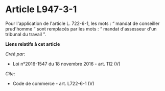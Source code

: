 # Article L947-3-1

Pour l'application de l'article L. 722-6-1, les mots : “ mandat de conseiller prud'homme ” sont remplacés par les mots : “
mandat d'assesseur d'un tribunal du travail ”.

**Liens relatifs à cet article**

_Créé par_:

  - Loi n°2016-1547 du 18 novembre 2016 - art. 112 (V)

_Cite_:

  - Code de commerce - art. L722-6-1 (V)
